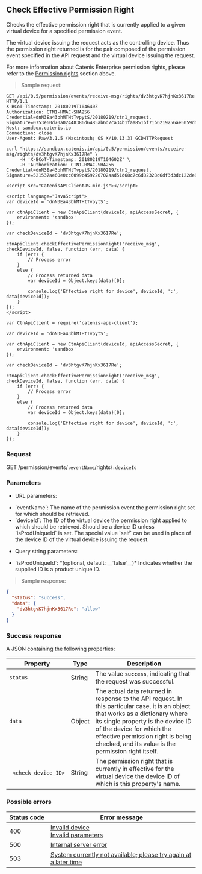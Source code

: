 ## Check Effective Permission Right

Checks the effective permission right that is currently applied to a given virtual device for a specified permission event.

The virtual device issuing the request acts as the controlling device. Thus the permission right returned is for the
pair composed of the permission event specified in the API request and the virtual device issuing the request.

<aside class="notice">
For more information about Catenis Enterprise permission rights, please refer to the <a href="#permission-rights">Permission rights</a> section above.
</aside>

> Sample request:

```http--raw
GET /api/0.5/permission/events/receive-msg/rights/dv3htgvK7hjnKx3617Re HTTP/1.1
X-BCoT-Timestamp: 20180219T104640Z
Authorization: CTN1-HMAC-SHA256 Credential=dnN3Ea43bhMTHtTvpytS/20180219/ctn1_request, Signature=0753e60d70a02448386d6485ab6d7ca34b1faa851bf71b6219256ae5059dfa09
Host: sandbox.catenis.io
Connection: close
User-Agent: Paw/3.1.5 (Macintosh; OS X/10.13.3) GCDHTTPRequest
```

```shell
curl "https://sandbox.catenis.io/api/0.5/permission/events/receive-msg/rights/dv3htgvK7hjnKx3617Re" \
     -H 'X-BCoT-Timestamp: 20180219T104602Z' \
     -H 'Authorization: CTN1-HMAC-SHA256 Credential=dnN3Ea43bhMTHtTvpytS/20180219/ctn1_request, Signature=521537ae60e0cc6099c459220702aad51d68c7c6d82328d6df3d3dc122de8683'
```

```html--javascript
<script src="CatenisAPIClientJS.min.js"></script>

<script language="JavaScript">
var deviceId = 'dnN3Ea43bhMTHtTvpytS';

var ctnApiClient = new CtnApiClient(deviceId, apiAccessSecret, {
    environment: 'sandbox'
});

var checkDeviceId = 'dv3htgvK7hjnKx3617Re';

ctnApiClient.checkEffectivePermissionRight('receive_msg', checkDeviceId, false, function (err, data) {
    if (err) {
        // Process error
    }
    else {
        // Process returned data
        var deviceId = Object.keys(data)[0];

        console.log('Effective right for device', deviceId, ':', data[deviceId]);
    }
});
</script>
```

```javascript--node
var CtnApiClient = require('catenis-api-client');

var deviceId = 'dnN3Ea43bhMTHtTvpytS';

var ctnApiClient = new CtnApiClient(deviceId, apiAccessSecret, {
    environment: 'sandbox'
});

var checkDeviceId = 'dv3htgvK7hjnKx3617Re';

ctnApiClient.checkEffectivePermissionRight('receive_msg', checkDeviceId, false, function (err, data) {
    if (err) {
        // Process error
    }
    else {
        // Process returned data
        var deviceId = Object.keys(data)[0];

        console.log('Effective right for device', deviceId, ':', data[deviceId]);
    }
});
```

### Request

GET /permission/events/`:eventName`/rights/`:deviceId`

### Parameters

<!-- Note: we are not using the native markdown list feature for the second level items because the generated
        HTML has no space to the following first level item -->
- URL parameters:
<ul class="parameterList">
  <li>`eventName`: The name of the permission event the permission right set for which should be retrieved.</li>
  <li>`deviceId`: The ID of the virtual device the permission right applied to which should be retrieved. Should be a device ID unless `isProdUniqueId` is set. The special value `self` can be used in place of the device ID of the virtual device issuing the request.</li>
</ul>

- Query string parameters:
<ul class="parameterList">
  <li>`isProdUniqueId`: *(optional, default: __`false`__)* Indicates whether the supplied ID is a product unique ID.</li>
</ul>

> Sample response:

```json
{
  "status": "success",
  "data": {
    "dv3htgvK7hjnKx3617Re": "allow"
  }
}
```

### Success response

A JSON containing the following properties:

| Property | Type | Description |
| -------- | ---- | ----------- |
| `status` | String | The value **`success`**, indicating that the request was successful. |
| `data` | Object | The actual data returned in response to the API request. In this particular case, it is an object that works as a dictionary where its single property is the device ID of the device for which the effective permission right is being checked, and its value is the permission right itself. |
| &nbsp;&nbsp;`<check_device_ID>` | String | The permission right that is currently in effective for the virtual device the device ID of which is this property's name. |

### Possible errors

| Status&nbsp;code | Error&nbsp;message |
| ----------- | ------------- |
| 400 | <a href="#error_msg_110">Invalid device<br><a href="#error_msg_130">Invalid parameters |
| 500 | <a href="#error_msg_100">Internal server error |
| 503 | <a href="#error_msg_220">System currently not available; please try again at a later time |
